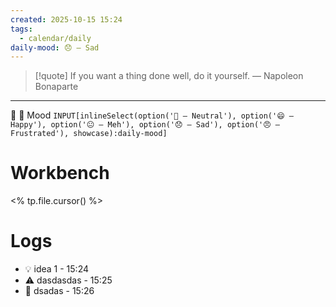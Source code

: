 ```yaml
---
created: 2025-10-15 15:24
tags:
  - calendar/daily
daily-mood: 😞 – Sad
---
```

> [!quote] If you want a thing done well, do it yourself.
> — Napoleon Bonaparte

---

📑 🔹 Mood  `INPUT[inlineSelect(option('🙂 – Neutral'), option('😄 – Happy'), option('😐 – Meh'), option('😞 – Sad'), option('😠 – Frustrated'), showcase):daily-mood]`

 
# Workbench

<% tp.file.cursor() %>


# Logs
- 💡 idea 1 - 15:24
- ⚠️ dasdasdas - 15:25
- 🧩 dsadas -  15:26